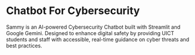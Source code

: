 # Chatbot For Cybersecurity
Sammy is an AI-powered Cybersecurity Chatbot built with Streamlit and Google Gemini. Designed to enhance digital safety by providing UICT students and staff with accessible, real-time guidance on cyber threats and best practices.
